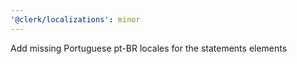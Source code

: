 ```yaml
---
'@clerk/localizations': minor
---
```


Add missing Portuguese pt-BR locales for the statements elements

